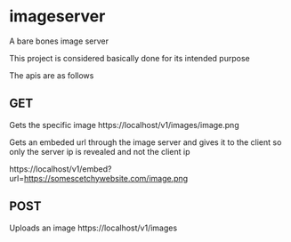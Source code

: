 # imageserver
A bare bones image server

This project is considered basically done for its intended purpose

The apis are as follows

## GET
Gets the specific image
https://localhost/v1/images/image.png

Gets an embeded url through the image server and gives it to the client so only the server ip is revealed and not the client ip

https://localhost/v1/embed?url=https://somescetchywebsite.com/image.png

## POST
Uploads an image
https://localhost/v1/images

